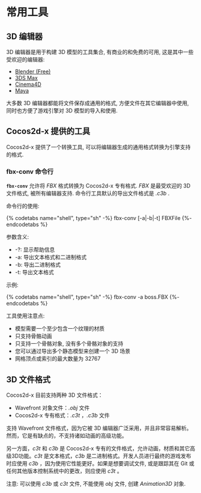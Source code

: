 # 常用工具

## 3D 编辑器

3D 编辑器是用于构建 3D 模型的工具集合, 有商业的和免费的可用, 这是其中一些受欢迎的编辑器:

* [Blender (Free)](http://www.blender.org/)
* [3DS Max](http://www.autodesk.com/products/3ds-max/overview)
* [Cinema4D](http://www.maxon.net/products/)
* [Maya](http://www.autodesk.com/products/maya/overview)

大多数 3D 编辑器都能将文件保存成通用的格式, 方便文件在其它编辑器中使用, 同时也方便了游戏引擎对 3D 模型的导入和使用.

## Cocos2d-x 提供的工具

Cocos2d-x 提供了一个转换工具, 可以将编辑器生成的通用格式转换为引擎支持的格式.

### fbx-conv 命令行

__`fbx-conv`__ 允许将 _FBX_ 格式转换为 Cocos2d-x 专有格式. _FBX_ 是最受欢迎的 3D 文件格式, 被所有编辑器支持. 命令行工具默认的导出文件格式是 _.c3b_ .

命令行的使用:

{% codetabs name="shell", type="sh" -%}
fbx-conv [-a|-b|-t] FBXFile
{%- endcodetabs %}

参数含义:

* -?: 显示帮助信息
* -a: 导出文本格式和二进制格式
* -b: 导出二进制格式
* -t: 导出文本格式

示例:

{% codetabs name="shell", type="sh" -%}
fbx-conv -a boss.FBX
{%- endcodetabs %}

工具使用注意点:

* 模型需要一个至少包含一个纹理的材质
* 只支持骨骼动画
* 只支持一个骨骼对象, 没有多个骨骼对象的支持
* 您可以通过导出多个静态模型来创建一个 3D 场景
* 网格顶点或索引的最大数量为 32767

## 3D 文件格式

Cocos2d-x 目前支持两种 3D 文件格式：

* Wavefront 对象文件：_.obj_ 文件
* Cocos2d-x 专有格式：_.c3t_ ，_.c3b_ 文件

支持 Wavefront 文件格式，因为它被 3D 编辑器广泛采用，并且非常容易解析。然而，它是有缺点的，不支持诸如动画的高级功能。

另一方面，_c3t_ 和 _c3b_ 是 Cocos2d-x 专有的文件格式，允许动画，材质和其它高级3D功能。_c3t_ 是文本格式，_c3b_ 是二进制格式。开发人员进行最终的游戏发布时应使用 _c3b_ ，因为使用它性能更好。如果是想要调试文件, 或是跟踪其在 Git 或任何其他版本控制系统中的更改，则应使用 _c3t_ 。

注意: 可以使用 _c3b_ 或 _c3t_ 文件, 不能使用 _obj_ 文件, 创建 _Animation3D_ 对象.
